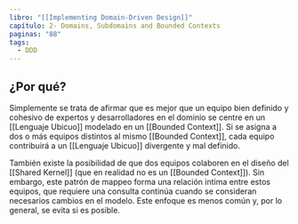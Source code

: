 ```yaml
---
libro: "[[Implementing Domain-Driven Design]]"
capítulo: 2- Domains, Subdomains and Bounded Contexts
paginas: "88"
tags:
  - DDD
---
```

## ¿Por qué?
Simplemente se trata de afirmar que es mejor que un equipo bien definido y cohesivo de expertos y desarrolladores en el dominio se centre en un [[Lenguaje Ubicuo]] modelado en un [[Bounded Context]]. Si se asigna a dos o más equipos distintos al mismo [[Bounded Context]], cada equipo contribuirá a un [[Lenguaje Ubicuo]] divergente y mal definido.

También existe la posibilidad de que dos equipos colaboren en el diseño del [[Shared Kernel]] (que en realidad no es un [[Bounded Context]]). Sin embargo, este patrón de mappeo forma una relación intima entre estos equipos, que requiere una consulta continúa cuando se consideran necesarios cambios en el modelo. Este enfoque es menos común y, por lo general, se evita si es posible.